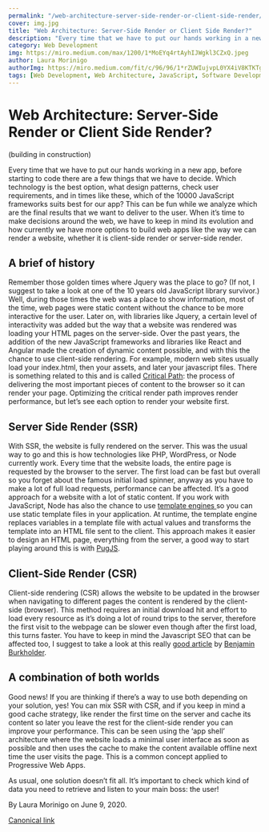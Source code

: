```yaml
---
permalink: "/web-architecture-server-side-render-or-client-side-render/"
cover: img.jpg
title: "Web Architecture: Server-Side Render or Client Side Render?"
description: "Every time that we have to put our hands working in a new app, before starting to code there are a few things that we have to decide. Which technology is the best option, what design patterns, check user requirements, and in times like these, which of the 10000 JavaScript frameworks suits best for our app? This can be fun while we analyze which are the final results that we want to deliver to the user. When it’s time to make decisions around the web, we have to keep in mind its evolution and how currently we have more options to build web apps like the way we can render a website, whether it is client-side render or server-side render."
category: Web Development
img: https://miro.medium.com/max/1200/1*MoEYq4rtAyhIJWgkl3CZxQ.jpeg
author: Laura Morinigo
authorImg: https://miro.medium.com/fit/c/96/96/1*rZUWIujvpL0YX4iV8KTKTg.jpeg
tags: [Web Development, Web Architecture, JavaScript, Software Development]
---
```


# Web Architecture: Server-Side Render or Client Side Render?

(building in construction)

Every time that we have to put our hands working in a new app, before starting to code there are a few things that we have to decide. Which technology is the best option, what design patterns, check user requirements, and in times like these, which of the 10000 JavaScript frameworks suits best for our app? This can be fun while we analyze which are the final results that we want to deliver to the user. When it’s time to make decisions around the web, we have to keep in mind its evolution and how currently we have more options to build web apps like the way we can render a website, whether it is client-side render or server-side render.

## A brief of history

Remember those golden times where Jquery was the place to go? (If not, I suggest to take a look at one of the 10 years old JavaScript library survivor.) Well, during those times the web was a place to show information, most of the time, web pages were static content without the chance to be more interactive for the user. Later on, with libraries like Jquery, a certain level of interactivity was added but the way that a website was rendered was loading your HTML pages on the server-side. Over the past years, the addition of the new JavaScript frameworks and libraries like React and Angular made the creation of dynamic content possible, and with this the chance to use client-side rendering. For example, modern web sites usually load your index.html, then your assets, and later your javascript files. There is something related to this and is called [Critical Path](https://developer.mozilla.org/en-US/docs/Web/Performance/Critical_rendering_path): the process of delivering the most important pieces of content to the browser so it can render your page. Optimizing the critical render path improves render performance, but let’s see each option to render your website first.

## Server Side Render (SSR)

With SSR, the website is fully rendered on the server. This was the usual way to go and this is how technologies like PHP, WordPress, or Node currently work. Every time that the website loads, the entire page is requested by the browser to the server. The first load can be fast but overall so you forget about the famous initial load spinner, anyway as you have to make a lot of full load requests, performance can be affected. It’s a good approach for a website with a lot of static content. If you work with JavaScript, Node has also the chance to use [template engines ](https://expressjs.com/en/guide/using-template-engines.html)so you can use static template files in your application. At runtime, the template engine replaces variables in a template file with actual values and transforms the template into an HTML file sent to the client. This approach makes it easier to design an HTML page, everything from the server, a good way to start playing around this is with [PugJS](https://pugjs.org/api/getting-started.html).

## Client-Side Render (CSR)

Client-side rendering (CSR) allows the website to be updated in the browser when navigating to different pages the content is rendered by the client-side (browser). This method requires an initial download hit and effort to load every resource as it’s doing a lot of round trips to the server, therefore the first visit to the webpage can be slower even though after the first load, this turns faster. You have to keep in mind the Javascript SEO that can be affected too, I suggest to take a look at this really [good article](https://medium.com/@benjburkholder/javascript-seo-server-side-rendering-vs-client-side-rendering-bc06b8ca2383) by [Benjamin Burkholder](undefined).

## A combination of both worlds

Good news! If you are thinking if there’s a way to use both depending on your solution, yes! You can mix SSR with CSR, and if you keep in mind a good cache strategy, like render the first time on the server and cache its content so later you leave the rest for the client-side render you can improve your performance. This can be seen using the ‘app shell’ architecture where the website loads a minimal user interface as soon as possible and then uses the cache to make the content available offline next time the user visits the page. This is a common concept applied to Progressive Web Apps.

As usual, one solution doesn’t fit all. It’s important to check which kind of data you need to retrieve and listen to your main boss: the user!



By Laura Morinigo on June 9, 2020.

[Canonical link](https://medium.com/samsung-internet-dev/web-architecture-server-side-render-or-client-side-render-f16b61cd6299)
